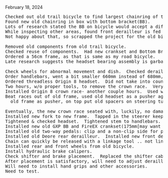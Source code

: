 February 18, 2024

<pre>
Checked out old trail bicycle to find largest chainring of three was bent.  
Found new old chainring in box with bottom bracket(BB).
Lots of research stated the BB on bicycle would accept a different BB assy: 68mm standard.
While inspecting other areas, found front derailleur is fed from the top, around a plastic pulley and onto the fr. der.
Not happy about that, so scrapped the project for the old bicycle and started anew.

Removed old components from old trail bicycle.
Checked reuse of components.  Had new crankset and Bottom Bracket I thought would not thread in-- research.
Ordered a 56cm frame, as that is same as my road bicycle.
Late research suggests the headset bearing assembly is garbage, lol, uh yeah.

Check wheels for abnormal movement and dish.  Checked derailleurs: replace front, rear is good.  Handlebars cracked, CF.
Order handlebars, went a bit smaller 660mm instead of 680mm, may fit better.
Ordered threadless Origin 8 headset.  Did not take into count a change in the crown race on the fork needs changed out.
Two hours, w/o proper tools, to remove the crown race.  Very slight damage to the fork tube, buffed out and sprayed bare metal.
Installed Origin 8 crown race- another couple hours.  Used what I had to attempt to seat the race flush, lol, not fun w/o press.
Beat races out of old frame, used old headset as a pusher against new race, stacked old races against the old headset, used
  old frame as pusher, on top put old spacers on steering tube and used a 35mm socket as a hammering point-of-contact.

Eventually, the new crown race seated with, luckily, no damage.
Installed new fork to new frame.  Tapped in the steerer keeper, installed spacers, stem, and riser handlebars.
Tightened & checked headset.  Tightened stem to handlebars. 
Installed new old GXP BB and FireEX crankset(175mm[may want to go smaller in future]) as not happy with powerspline setup.
Installed old two-way pedals: clip and a non-clip side for preference.
Installed old Deore rear derailleur.  Installed new front derailleur.  Installed new chain(in my stock).
Chain can quickly be released with a linkage tool .. not link breaker.  Squeeze the master link together with the tool to release.
Installed rear and front wheels from old bicycle.
Install hydraulic brake calipers.
Check shifter and brake placement.  Replaced the shifter cable for fr. der.  Will need to replace rear der. cable.
After placement is satisfactory, will need to adjust derailleurs, gearing, and hydraulic braking.
Will need to install hand grips and other accessories.
Need to test.
</pre>

